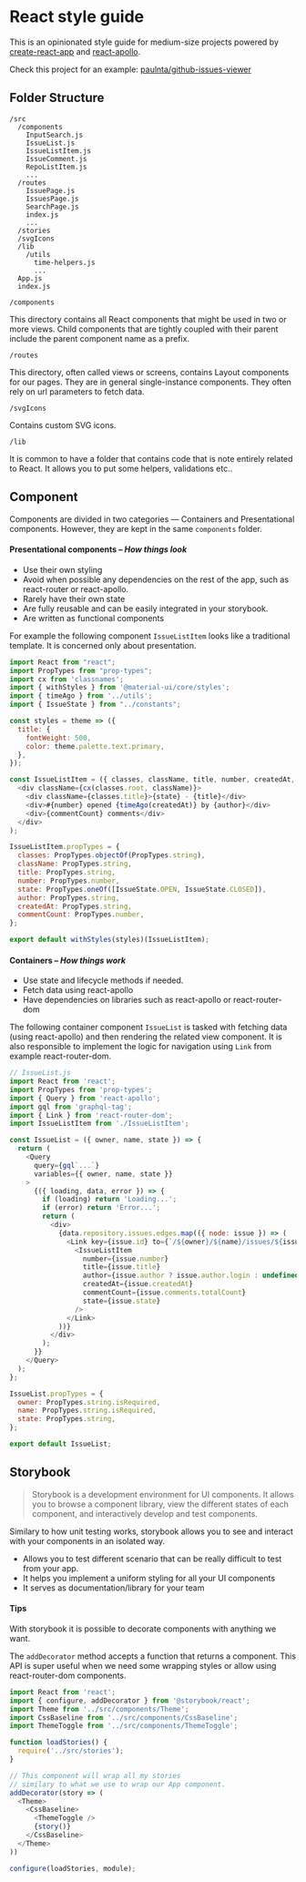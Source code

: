 # React style guide

This is an opinionated style guide for medium-size projects powered by [create-react-app](https://github.com/facebook/create-react-app) and [react-apollo](https://github.com/apollographql/react-apollo).

Check this project for an example: [paulnta/github-issues-viewer](https://github.com/paulnta/github-issues-viewer)

## Folder Structure 

```
/src
  /components
    InputSearch.js
    IssueList.js
    IssueListItem.js
    IssueComment.js
    RepoListItem.js
    ...
  /routes
    IssuePage.js
    IssuesPage.js
    SearchPage.js
    index.js
    ...
  /stories
  /svgIcons
  /lib
    /utils
      time-helpers.js
      ...
  App.js
  index.js
```

`/components` 

This directory contains all React components that might be used in two or more views. Child components that are tightly coupled with their parent include the parent component name as a prefix.

`/routes`

This directory, often called views or screens, contains Layout components for our pages. They are in general single-instance components. They often rely on url parameters to fetch data.

`/svgIcons` 

Contains custom SVG icons.

`/lib`

It is common to have a folder that contains code that is note entirely related to React. It allows you to put some helpers, validations etc..

## Component

Components are divided in two categories — Containers and Presentational components. However, they are kept in the same `components` folder.



#### Presentational components – *How things look*

- Use their own styling
- Avoid when possible any dependencies on the rest of the app, such as react-router or react-apollo.
- Rarely have their own state
- Are fully reusable and can be easily integrated in your storybook.
- Are written as functional components



For example the following component `IssueListItem` looks like a traditional template. It is concerned only about presentation. 

```js
import React from "react";
import PropTypes from "prop-types";
import cx from 'classnames';
import { withStyles } from '@material-ui/core/styles';
import { timeAgo } from '../utils';
import { IssueState } from "../constants";

const styles = theme => ({
  title: {
    fontWeight: 500,
    color: theme.palette.text.primary,
  },
});

const IssueListItem = ({ classes, className, title, number, createdAt, state, author, commentCount, loading }) => (
  <div className={cx(classes.root, className)}>
    <div className={classes.title}>{state} - {title}</div>
    <div>#{number} opened {timeAgo(createdAt)} by {author}</div>
    <div>{commentCount} comments</div>
  </div>
);

IssueListItem.propTypes = {
  classes: PropTypes.objectOf(PropTypes.string),
  className: PropTypes.string,
  title: PropTypes.string,
  number: PropTypes.number,
  state: PropTypes.oneOf([IssueState.OPEN, IssueState.CLOSED]),
  author: PropTypes.string,
  createdAt: PropTypes.string,
  commentCount: PropTypes.number,
};

export default withStyles(styles)(IssueListItem);
```



#### Containers – *How things work*

- Use state and lifecycle methods if needed.
- Fetch data using react-apollo
- Have dependencies on libraries such as react-apollo or react-router-dom



The following container component `IssueList` is tasked with fetching data (using react-apollo) and then rendering the related view component. It is also responsible to implement the logic for navigation using `Link` from example react-router-dom. 

```js
// IssueList.js
import React from 'react';
import PropTypes from 'prop-types';
import { Query } from 'react-apollo';
import gql from 'graphql-tag';
import { Link } from 'react-router-dom';
import IssueListItem from './IssueListItem';

const IssueList = ({ owner, name, state }) => {
  return (
    <Query
      query={gql`...`}
      variables={{ owner, name, state }}
    >
      {({ loading, data, error }) => {
        if (loading) return 'Loading...';
        if (error) return 'Error...';
        return (
          <div>
            {data.repository.issues.edges.map(({ node: issue }) => (
              <Link key={issue.id} to={`/${owner}/${name}/issues/${issue.number}`}>
                <IssueListItem
                  number={issue.number}
                  title={issue.title}
                  author={issue.author ? issue.author.login : undefined}
                  createdAt={issue.createdAt}
                  commentCount={issue.comments.totalCount}
                  state={issue.state}
                />
              </Link>
            ))}
          </div>
        );
      }}
    </Query>
  );
};

IssueList.propTypes = {
  owner: PropTypes.string.isRequired,
  name: PropTypes.string.isRequired,
  state: PropTypes.string,
};

export default IssueList;
```


## Storybook

> Storybook is a development environment for UI components. It allows you to browse a component library, view the different states of each component, and interactively develop and test components.

Similary to how unit testing works, storybook allows you to see and interact with your components in an isolated way.

- Allows you to test different scenario that can be really difficult to test from your app.
- It helps you implement a uniform styling for all your UI components
- It serves as documentation/library for your team



#### Tips

With storybook it is possible to decorate components with anything we want.

The `addDecorator` method accepts a function that returns a component. This API is super useful when we need some wrapping styles or allow using react-router-dom components.



```js
import React from 'react';
import { configure, addDecorator } from '@storybook/react';
import Theme from '../src/components/Theme';
import CssBaseline from '../src/components/CssBaseline';
import ThemeToggle from '../src/components/ThemeToggle';

function loadStories() {
  require('../src/stories');
}

// This component will wrap all my stories
// similary to what we use to wrap our App component.
addDecorator(story => (
  <Theme>
    <CssBaseline>
      <ThemeToggle />
      {story()}
    </CssBaseline>
  </Theme>
))

configure(loadStories, module);
```
